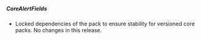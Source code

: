 ##### CoreAlertFields

- Locked dependencies of the pack to ensure stability for versioned core packs. No changes in this release.
